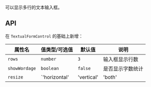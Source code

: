 可以显示多行的文本输入框。

## API

在 `TextualFormControl` 的基础上新增：

| 属性名 | 值类型/可选值 | 默认值 | 说明 |
| --- | --- | --- | --- |
| `rows` | `number` | `3` | 输入框显示行数 |
| `showWordage` | `boolean` | `false` | 是否显示字数统计 |
| `resize` | `'horizontal' | 'vertical' | 'both' | 'none'` | - | 对用户可调整输入区域大小进行控制 |
